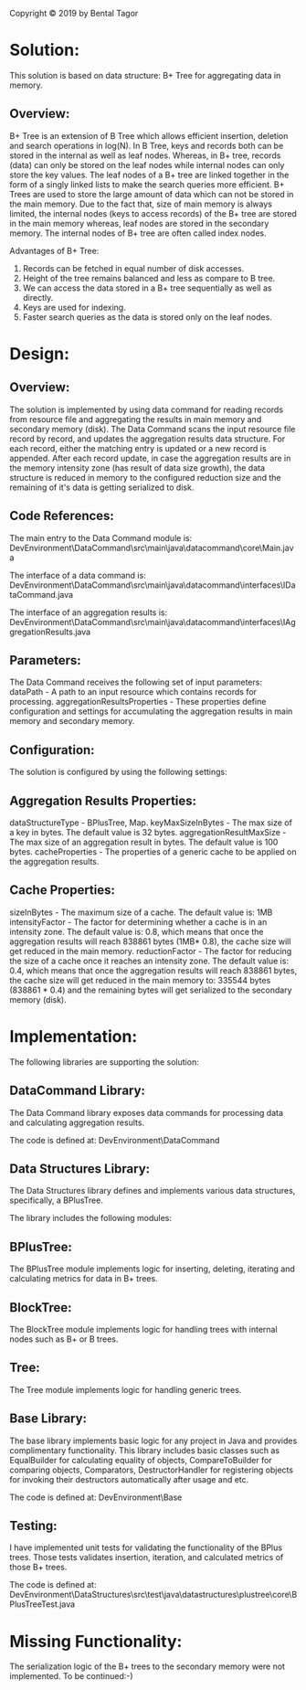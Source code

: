 Copyright © 2019 by Bental Tagor

Solution:
=========

This solution is based on data structure: B+ Tree for aggregating data in memory.

Overview:
---------
B+ Tree is an extension of B Tree which allows efficient insertion, deletion and search operations in log(N). 
In B Tree, keys and records both can be stored in the internal as well as leaf nodes. Whereas, in B+ tree, 
records (data) can only be stored on the leaf nodes while internal nodes can only store the key values. 
The leaf nodes of a B+ tree are linked together in the form of a singly linked lists to make the search queries 
more efficient. 
B+ Trees are used to store the large amount of data which can not be stored in the main memory. 
Due to the fact that, size of main memory is always limited, the internal nodes (keys to access records) 
of the B+ tree are stored in the main memory whereas, leaf nodes are stored in the secondary memory.
The internal nodes of B+ tree are often called index nodes.

Advantages of B+ Tree: 
1. Records can be fetched in equal number of disk accesses. 
2. Height of the tree remains balanced and less as compare to B tree. 
3. We can access the data stored in a B+ tree sequentially as well as directly. 
4. Keys are used for indexing. 
5. Faster search queries as the data is stored only on the leaf nodes.


Design:
=======

Overview:
---------
The solution is implemented by using data command for reading records from resource file and aggregating 
the results in main memory and secondary memory (disk).
The Data Command scans the input resource file record by record, and updates the aggregation results data structure.
For each record, either the matching entry is updated or a new record is appended.
After each record update, in case the aggregation results are in the memory intensity zone 
(has result of data size growth), the data structure is reduced in memory to the configured reduction size and 
the remaining of it's data is getting serialized to disk.

Code References:
----------------
The main entry to the Data Command module is:
DevEnvironment\DataCommand\src\main\java\datacommand\core\Main.java

The interface of a data command is:
DevEnvironment\DataCommand\src\main\java\datacommand\interfaces\IDataCommand.java

The interface of an aggregation results is: 
DevEnvironment\DataCommand\src\main\java\datacommand\interfaces\IAggregationResults.java

Parameters:
-----------
The Data Command receives the following set of input parameters:
dataPath - A path to an input resource which contains records for processing.
aggregationResultsProperties - These properties define configuration and settings for accumulating the 
aggregation results in main memory and secondary memory.

Configuration:
--------------
The solution is configured by using the following settings:

Aggregation Results Properties:
-------------------------------
dataStructureType - BPlusTree, Map.
keyMaxSizeInBytes - The max size of a key in bytes. The default value is 32 bytes.
aggregationResultMaxSize - The max size of an aggregation result in bytes. The default value is 100 bytes.
cacheProperties - The properties of a generic cache to be applied on the aggregation results.

Cache Properties:
-----------------
sizeInBytes - The maximum size of a cache. The default value is: 1MB
intensityFactor - The factor for determining whether a cache is in an intensity zone. The default value is: 0.8, 
which means that once the aggregation results will reach 838861 bytes (1MB* 0.8), the cache size will
 get reduced in the main memory.
reductionFactor - The factor for reducing the size of a cache once it reaches an intensity zone. 
The default value is: 0.4, which means that once the aggregation results will reach 838861 bytes, the cache size will 
get reduced in the main memory to: 335544 bytes (838861 * 0.4) and the remaining bytes will get serialized to the 
secondary memory (disk).

Implementation:
===============
The following libraries are supporting the solution:

DataCommand Library:
--------------------
The Data Command library exposes data commands for processing data and calculating aggregation results.

The code is defined at: DevEnvironment\DataCommand

Data Structures Library:
------------------------
The Data Structures library defines and implements various data structures, specifically, a BPlusTree.

The library includes the following modules:

BPlusTree:
----------
The BPlusTree module implements logic for inserting, deleting, iterating and calculating metrics for data in B+ trees.

BlockTree:
----------
The BlockTree module implements logic for handling trees with internal nodes such as B+ or B trees.

Tree:
----- 
The Tree module implements logic for handling generic trees.

Base Library:
------------- 
The base library implements basic logic for any project in Java and provides complimentary functionality.
This library includes basic classes such as EqualBuilder for calculating equality of objects, CompareToBuilder for
comparing objects, Comparators, DestructorHandler for registering objects for invoking their destructors automatically
 after usage and etc.    

The code is defined at: DevEnvironment\Base

Testing:
--------
I have implemented unit tests for validating the functionality of the BPlus trees.
Those tests validates insertion, iteration, and calculated metrics of those B+ trees.

The code is defined at: 
DevEnvironment\DataStructures\src\test\java\datastructures\plustree\core\BPlusTreeTest.java

Missing Functionality:
======================
The serialization logic of the B+ trees to the secondary memory were not implemented.
To be continued:-)
